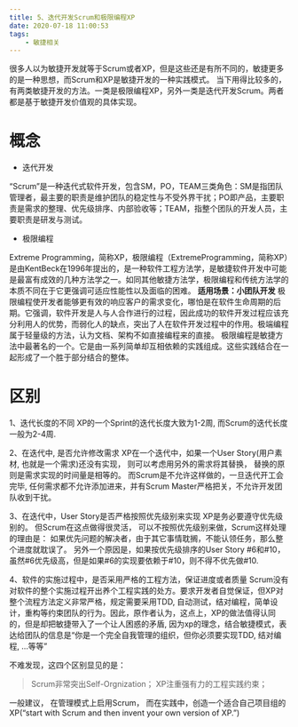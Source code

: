 ```yaml
---
title: 5、迭代开发Scrum和极限编程XP
date: 2020-07-18 11:00:53
tags:
    - 敏捷相关
---
```

很多人以为敏捷开发就等于Scrum或者XP，但是这些还是有所不同的，敏捷更多的是一种思想，而Scrum和XP是敏捷开发的一种实践模式。
当下用得比较多的，有两类敏捷开发的方法。一类是极限编程XP，另外一类是迭代开发Scrum。两者都是基于敏捷开发价值观的具体实现。

<!--more-->

# 概念

* 迭代开发

“Scrum”是一种迭代式软件开发，包含SM，PO，TEAM三类角色：SM是指团队管理者，最主要的职责是维护团队的稳定性与不受外界干扰；PO即产品，主要职责是需求的整理、优先级排序、内部验收等；TEAM，指整个团队的开发人员，主要职责是研发与测试。

* 极限编程

Extreme Programming，简称XP，极限编程（ExtremeProgramming，简称XP）是由KentBeck在1996年提出的，是一种软件工程方法学，是敏捷软件开发中可能是最富有成效的几种方法学之一。如同其他敏捷方法学，极限编程和传统方法学的本质不同在于它更强调可适应性能性以及面临的困难。
**适用场景：小团队开发**
极限编程使开发者能够更有效的响应客户的需求变化，哪怕是在软件生命周期的后期。它强调，软件开发是人与人合作进行的过程，因此成功的软件开发过程应该充分利用人的优势，而弱化人的缺点，突出了人在软件开发过程中的作用。极端编程属于轻量级的方法，认为文档、架构不如直接编程来的直接。
极限编程是敏捷方法中最著名的一个。它是由一系列简单却互相依赖的实践组成。这些实践结合在一起形成了一个胜于部分结合的整体。

# 区别
1、迭代长度的不同
XP的一个Sprint的迭代长度大致为1-2周, 而Scrum的迭代长度一般为2-4周.

2、在迭代中, 是否允许修改需求
XP在一个迭代中，如果一个User Story(用户素材, 也就是一个需求)还没有实现， 则可以考虑用另外的需求将其替换， 替换的原则是需求实现的时间量是相等的。 而Scrum是不允许这样做的，一旦迭代开工会完毕, 任何需求都不允许添加进来，并有Scrum Master严格把关，不允许开发团队收到干扰。

3、在迭代中，User Story是否严格按照优先级别来实现
XP是务必要遵守优先级别的。 但Scrum在这点做得很灵活， 可以不按照优先级别来做，Scrum这样处理的理由是： 如果优先问题的解决者，由于其它事情耽搁，不能认领任务，那么整个进度就耽误了。 另外一个原因是，如果按优先级排序的User Story #6和#10，虽然#6优先级高，但是如果#6的实现要依赖于#10，则不得不优先做#10.

4、软件的实施过程中，是否采用严格的工程方法，保证进度或者质量
Scrum没有对软件的整个实施过程开出养个工程实践的处方。要求开发者自觉保证，但XP对整个流程方法定义非常严格，规定需要采用TDD, 自动测试，结对编程，简单设计，重构等约束团队的行为。因此，原作者认为，这点上，XP的做法值得认同的，但是却把敏捷带入了一个让人困惑的矛盾, 因为xp的理念，结合敏捷模式，表达给团队的信息是“你是一个完全自我管理的组织，但你必须要实现TDD, 结对编程, …等等”

不难发现，这四个区别显见的是： 
>Scrum非常突出Self-Orgnization；
XP注重强有力的工程实践约束；

一般建议， 在管理模式上启用Scrum， 而在实践中，创造一个适合自己项目组的XP(“start with Scrum and then invent your own version of XP.”)

